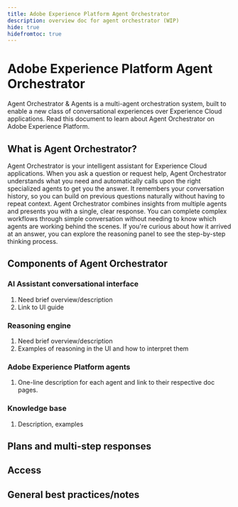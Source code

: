 ```yaml
---
title: Adobe Experience Platform Agent Orchestrator
description: overview doc for agent orchestrator (WIP)
hide: true
hidefromtoc: true
---
```

# Adobe Experience Platform Agent Orchestrator

Agent Orchestrator & Agents is a multi-agent orchestration system, built to enable a new class of conversational experiences over Experience Cloud applications. Read this document to learn about Agent Orchestrator on Adobe Experience Platform.

## What is Agent Orchestrator?

Agent Orchestrator is your intelligent assistant for Experience Cloud applications. When you ask a question or request help, Agent Orchestrator understands what you need and automatically calls upon the right specialized agents to get you the answer. It remembers your conversation history, so you can build on previous questions naturally without having to repeat context. Agent Orchestrator combines insights from multiple agents and presents you with a single, clear response. You can complete complex workflows through simple conversation without needing to know which agents are working behind the scenes. If you're curious about how it arrived at an answer, you can explore the reasoning panel to see the step-by-step thinking process. 

## Components of Agent Orchestrator

<!-- Insert marketing/architecture diagram here -->

### AI Assistant conversational interface

1. Need brief overview/description
2. Link to UI guide

### Reasoning engine

1. Need brief overview/description
2. Examples of reasoning in the UI and how to interpret them

### Adobe Experience Platform agents

1. One-line description for each agent and link to their respective doc pages.

### Knowledge base

1. Description, examples

## Plans and multi-step responses

## Access

## General best practices/notes


